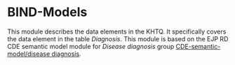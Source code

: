 # BIND-Models
This module describes the data elements in the KHTQ. It specifically covers the data element in the table _Diagnosis_. This module is based on the EJP RD CDE semantic model module for _Disease diagnosis_ group [CDE-semantic-model/disease diagnosis](https://github.com/ejp-rd-vp/CDE-semantic-model/blob/master/docs/disease_diagnosis.md).
